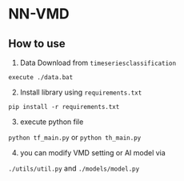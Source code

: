 # NN-VMD

## How to use

1. Data Download from ```timeseriesclassification```

```execute ./data.bat```

2. Install library using ```requirements.txt```

```pip install -r requirements.txt```

3. execute python file

```python tf_main.py``` or ```python th_main.py```

4. you can modify VMD setting or AI model via 

```./utils/util.py``` and ```./models/model.py```
